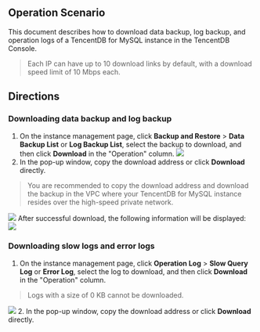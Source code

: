 ## Operation Scenario
This document describes how to download data backup, log backup, and operation logs of a TencentDB for MySQL instance in the TencentDB Console.
>Each IP can have up to 10 download links by default, with a download speed limit of 10 Mbps each.

## Directions
### Downloading data backup and log backup
1. On the instance management page, click **Backup and Restore** > **Data Backup List** or **Log Backup List**, select the backup to download, and then click **Download** in the "Operation" column.
![](https://main.qcloudimg.com/raw/6b125243d20ea9282fff49bb6fd290fe.png)
2. In the pop-up window, copy the download address or click **Download** directly.
>You are recommended to copy the download address and download the backup in the VPC where your TencentDB for MySQL instance resides over the high-speed private network.
>
![](https://main.qcloudimg.com/raw/1828b53ccd129d6f39053d1e9863a48a.png)
After successful download, the following information will be displayed:
![](https://main.qcloudimg.com/raw/7d9e46fffcce3a96d96ac0ca39312ac4.png)


### Downloading slow logs and error logs
1. On the instance management page, click **Operation Log** > **Slow Query Log** or **Error Log**, select the log to download, and then click **Download** in the "Operation" column.
>Logs with a size of 0 KB cannot be downloaded.
> 
![](https://main.qcloudimg.com/raw/8bf26ef76d5148f4e407dbf639a14d58.png)
2. In the pop-up window, copy the download address or click **Download** directly.


